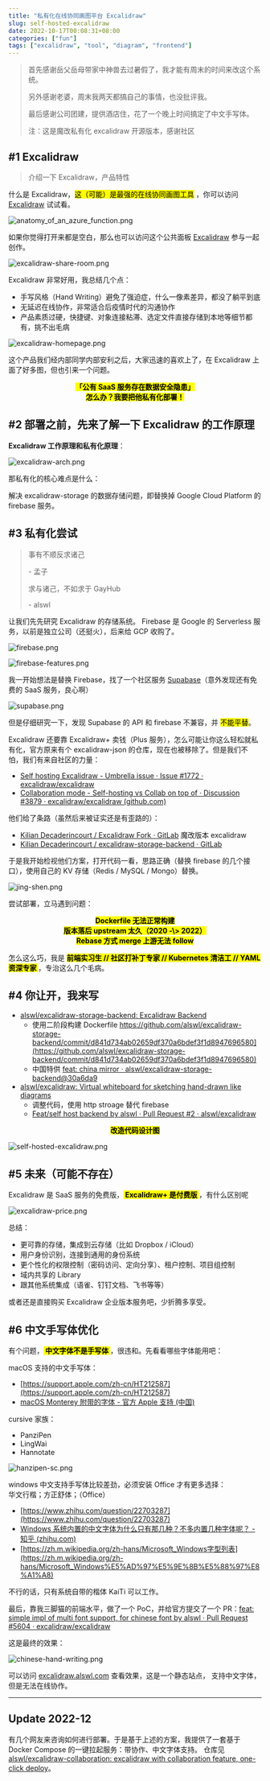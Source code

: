 ```yaml
---
title: "私有化在线协同画图平台 Excalidraw"
slug: self-hosted-excalidraw
date: 2022-10-17T00:08:31+08:00
categories: ["fun"]
tags: ["excalidraw", "tool", "diagram", "frontend"]
---
```


> 首先感谢岳父岳母带家中神兽去过暑假了，我才能有周末的时间来改这个系统。
>
> 另外感谢老婆，周末我两天都搞自己的事情，也没批评我。
>
> 最后感谢公司团建，提供酒店住，花了一个晚上时间搞定了中文手写体。
>
> 注：这是魔改私有化 excalidraw 开源版本，感谢社区


## #1 Excalidraw

> 介绍一下 Excalidraw，产品特性

什么是 Excalidraw，<mark>这（可能）是最强的在线协同画图工具</mark> ，你可以访问 [Excalidraw](https://excalidraw.com/) 试试看。

![anatomy\_of\_an\_azure\_function.png](../../static/images/202210/anatomy_of_an_azure_function.png)

如果你觉得打开来都是空白，那么也可以访问这个公共面板 [Excalidraw](https://excalidraw.com/#room=e630a562422e6e9d94db,IXndkz3JfOSGrlswJRC83Q) 参与一起创作。

![excalidraw-share-room.png](../../static/images/202210/excalidraw-share-room.png)

Excalidraw 非常好用，我总结几个点：

-   手写风格（Hand Writing）避免了强迫症，什么一像素差异，都没了躺平到底
-   无延迟在线协作，非常适合后疫情时代的沟通协作
-   产品素质过硬，快捷键、对象连接粘滞、选定文件直接存储到本地等细节都有，挑不出毛病

![excalidraw-homepage.png](../../static/images/202210/excalidraw-homepage.png)

这个产品我们经内部同学内部安利之后，大家迅速的喜欢上了，在 Excalidraw 上面了好多图，但也引来一个问题。

<center><mark><b>「公有 SaaS 服务存在数据安全隐患」</b></mark></center>

<center><mark><b> 怎么办？我要把他私有化部署！</b></mark></center>

## #2 部署之前，先来了解一下 Excalidraw 的工作原理

**Excalidraw 工作原理和私有化原理**：

![excalidraw-arch.png](../../static/images/202210/excalidraw-arch.png)

那私有化的核心难点是什么：

解决 excalidraw-storage 的数据存储问题，即替换掉 Google Cloud Platform 的 firebase 服务。

## #3 私有化尝试

> 事有不顺反求诸己
>
> \- 孟子
>
> 求与诸己，不如求于 GayHub
>
> \- alswl

让我们先先研究 Excalidraw 的存储系统。
Firebase 是 Google 的 Serverless 服务，以前是独立公司（还挺火），后来给 GCP 收购了。

![firebase.png](../../static/images/202210/firebase.png)

![firebase-features.png](../../static/images/202210/firebase-features.png)

我一开始想法是替换 Firebase，找了一个社区服务 [Supabase](https://supabase.com/)（意外发现还有免费的 SaaS 服务，良心啊）

![supabase.png](../../static/images/202210/supabase.png)

但是仔细研究一下，发现 Supabase 的 API 和 firebase 不兼容，并 <mark>不能平替</mark>。

Excalidraw 还要靠 Excalidraw+ 卖钱（Plus 服务），怎么可能让你这么轻松就私有化，官方原来有个 excalidraw-json 的仓库，现在也被移除了。但是我们不怕，我们有来自社区的力量：

-   [Self hosting Excalidraw - Umbrella issue · Issue #1772 · excalidraw/excalidraw](https://github.com/excalidraw/excalidraw/issues/1772)
-   [Collaboration mode - Self-hosting vs Collab on top of · Discussion #3879 · excalidraw/excalidraw (github.com)](https://github.com/excalidraw/excalidraw/discussions/3879)

他们给了条路（虽然后来被证实还是有歪路的）：

-   [Kilian Decaderincourt / Excalidraw Fork · GitLab](https://gitlab.com/kiliandeca/excalidraw-fork) 魔改版本 excalidraw
-   [Kilian Decaderincourt / excalidraw-storage-backend · GitLab](https://gitlab.com/kiliandeca/excalidraw-storage-backend)

于是我开始检视他们方案，打开代码一看，思路正确（替换 firebase 的几个接口），使用自己的 KV 存储（Redis / MySQL / Mongo）替换。

![jing-shen.png](../../static/images/202210/jing-shen.png)

尝试部署，立马遇到问题：

<center><mark><b> Dockerfile 无法正常构建 </b></mark></center>

<center><mark><b> 版本落后 upstream 太久（2020 -\> 2022）</b></mark></center>

<center><mark><b> Rebase 方式 merge 上游无法 follow </b></mark></center>

怎么这么巧，我是 <mark><b> 前端实习生 // 社区打补丁专家 // Kubernetes 清洁工 // YAML 资深专家 </b></mark>，专治这么几个毛病。

## #4 你让开，我来写


-   [alswl/excalidraw-storage-backend: Excalidraw Backend](https://github.com/alswl/excalidraw-storage-backend)
    -   使用二阶段构建 Dockerfile https://github.com/alswl/excalidraw-storage-backend/commit/d841d734ab02659df370a6bdef3f1d8947696580](https://github.com/alswl/excalidraw-storage-backend/commit/d841d734ab02659df370a6bdef3f1d8947696580)
    -   中国特供 [feat: china mirror · alswl/excalidraw-storage-backend@30a6da9](https://github.com/alswl/excalidraw-storage-backend/commit/30a6da9c87b367bb1fbde449f754923638545fa8)
-   [alswl/excalidraw: Virtual whiteboard for sketching hand-drawn like diagrams](https://github.com/alswl/excalidraw)
    -   调整代码，使用 http stroage 替代 firebase
    -   [Feat/self host backend by alswl · Pull Request #2 · alswl/excalidraw](https://github.com/alswl/excalidraw/pull/2)

<center><mark><b> 改造代码设计图 </b></mark></center>

![self-hosted-excalidraw.png](../../static/images/202210/self-hosted-excalidraw.png)

## #5 未来（可能不存在）

Excalidraw 是 SaaS 服务的免费版，<mark><b> Excalidraw+ 是付费版 </b></mark>，有什么区别呢

![excalidraw-price.png](../../static/images/202210/excalidraw-price.png)

总结：

-   更可靠的存储，集成到云存储（比如 Dropbox / iCloud）
-   用户身份识别，连接到通用的身份系统
-   更个性化的权限控制（密码访问、定向分享）、租户控制、项目组控制
-   域内共享的 Library
-   跟其他系统集成（语雀、钉钉文档、飞书等等）

或者还是直接购买 Excalidraw 企业版本服务吧，少折腾多享受。


## #6 中文手写体优化

有个问题，<mark><b> 中文字体不是手写体 </b></mark> ，很违和。先看看哪些字体能用吧：

macOS 支持的中文手写体：

-   [https://support.apple.com/zh-cn/HT212587](https://support.apple.com/zh-cn/HT212587)
-   [macOS Monterey 附带的字体 - 官方 Apple 支持 (中国)](https://support.apple.com/zh-cn/HT212587)

cursive 家族：

-   PanziPen
-   LingWai
-   Hannotate

![hanzipen-sc.png](../../static/images/202210/hanzipen-sc.png)

windows 中文支持手写体比较差劲，必须安装 Office 才有更多选择：\
华文行楷；方正舒体；（Office）

-   [https://www.zhihu.com/question/22703287](https://www.zhihu.com/question/22703287)
-   [Windows 系统内置的中文字体为什么只有那几种？不多内置几种字体呢？ - 知乎 (zhihu.com)](https://www.zhihu.com/question/22703287)
-   [https://zh.m.wikipedia.org/zh-hans/Microsoft_Windows字型列表](https://zh.m.wikipedia.org/zh-hans/Microsoft_Windows%E5%AD%97%E5%9E%8B%E5%88%97%E8%A1%A8)

不行的话，只有系统自带的楷体 KaiTi 可以工作。

最后，靠我三脚猫的前端水平，做了一个 PoC，并给官方提交了一个 PR：[feat: simple impl of multi font support, for chinese font by alswl · Pull Request #5604 · excalidraw/excalidraw](https://github.com/excalidraw/excalidraw/pull/5604)

这是最终的效果：

![chinese-hand-writing.png](../../static/images/202210/chinese-hand-writing.png)

可以访问 [excalidraw.alswl.com](https://excalidraw.alswl.com/) 查看效果，这是一个静态站点，
支持中文字体，但是无法在线协作。

----

## Update 2022-12

有几个网友来咨询如何进行部署。于是基于上述的方案，我提供了一套基于 Docker Compose 的一键拉起服务：带协作、中文字体支持。
仓库见 [alswl/excalidraw-collaboration: excalidraw with collaboration feature, one-click deploy](https://github.com/alswl/excalidraw-collaboration)。
